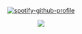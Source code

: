 <div align="center">
  
[![spotify-github-profile](https://spotify-github-profile.kittinanx.com/api/view?uid=r5yb18yhx1jx97xrna8u3hyb4&cover_image=true&theme=novatorem&show_offline=true&background_color=121212&interchange=true&bar_color=53b14f&bar_color_cover=true)](https://github.com/kittinan/spotify-github-profile)

<div align="center">

![](https://komarev.com/ghpvc/?username=Atticfoox&label=visitors&color=blue&style=flat)
